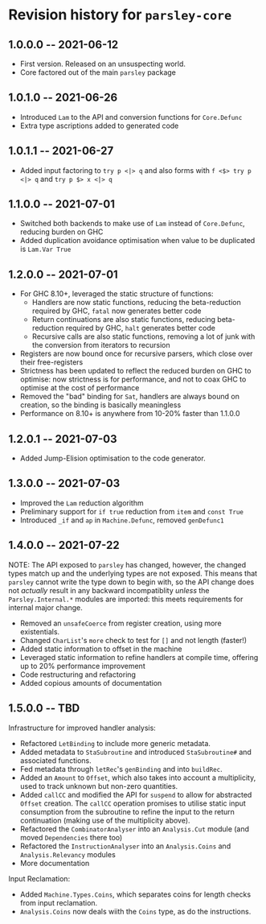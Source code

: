 # Revision history for `parsley-core`

## 1.0.0.0 -- 2021-06-12

* First version. Released on an unsuspecting world.
* Core factored out of the main `parsley` package

## 1.0.1.0 -- 2021-06-26

* Introduced `Lam` to the API and conversion functions for `Core.Defunc`
* Extra type ascriptions added to generated code

## 1.0.1.1 -- 2021-06-27

* Added input factoring to `try p <|> q` and also forms with `f <$> try p <|> q` and `try p $> x <|> q`

## 1.1.0.0 -- 2021-07-01

* Switched both backends to make use of `Lam` instead of `Core.Defunc`, reducing burden on GHC
* Added duplication avoidance optimisation when value to be duplicated is `Lam.Var True`

## 1.2.0.0 -- 2021-07-01

* For GHC 8.10+, leveraged the static structure of functions:
  * Handlers are now static functions, reducing the beta-reduction required by GHC, `fatal` now generates better code
  * Return continuations are also static functions, reducing beta-reduction required by GHC, `halt` generates better code
  * Recursive calls are also static functions, removing a lot of junk with the conversion from iterators to recursion
* Registers are now bound once for recursive parsers, which close over their free-registers
* Strictness has been updated to reflect the reduced burden on GHC to optimise: now strictness is for performance, and
  not to coax GHC to optimise at the cost of performance
* Removed the "bad" binding for `Sat`, handlers are always bound on creation, so the binding is basically meaningless
* Performance on 8.10+ is anywhere from 10-20% faster than 1.1.0.0

## 1.2.0.1 -- 2021-07-03

* Added Jump-Elision optimisation to the code generator.

## 1.3.0.0 -- 2021-07-03

* Improved the `Lam` reduction algorithm
* Preliminary support for `if true` reduction from `item` and `const True`
* Introduced `_if` and `ap` in `Machine.Defunc`, removed `genDefunc1`

## 1.4.0.0 -- 2021-07-22
NOTE: The API exposed to `parsley` has changed, however, the changed types match up
and the underlying types are not exposed. This means that `parsley` cannot write
the type down to begin with, so the API change does not _actually_ result in any
backward incompatiblity _unless_ the `Parsley.Internal.*` modules are imported:
this meets requirements for internal major change.

* Removed an `unsafeCoerce` from register creation, using more existentials.
* Changed `CharList`'s `more` check to test for `[]` and not length (faster!)
* Added static information to offset in the machine
* Leveraged static information to refine handlers at compile time, offering up
  to 20% performance improvement
* Code restructuring and refactoring
* Added copious amounts of documentation

## 1.5.0.0 -- TBD
Infrastructure for improved handler analysis:

* Refactored `LetBinding` to include more generic metadata.
* Added metadata to `StaSubroutine` and introduced `StaSubroutine#` and associated functions.
* Fed metadata through `letRec`'s `genBinding` and into `buildRec`.
* Added an `Amount` to `Offset`, which also takes into account a multiplicity, used to track unknown
  but non-zero quantities.
* Added `callCC` and modified the API for `suspend` to allow for abstracted `Offset` creation. The
  `callCC` operation promises to utilise static input consumption from the subroutine to refine the
  input to the return continuation (making use of the multiplicity above).
* Refactored the `CombinatorAnalyser` into an `Analysis.Cut` module (and moved `Dependencies` there too)
* Refactored the `InstructionAnalyser` into an `Analysis.Coins` and `Analysis.Relevancy` modules
* More documentation

Input Reclamation:

* Added `Machine.Types.Coins`, which separates coins for length checks from input reclamation.
* `Analysis.Coins` now deals wiith the `Coins` type, as do the instructions.